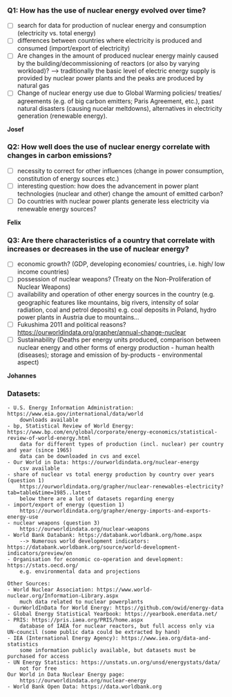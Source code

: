 ### Q1: How has the use of nuclear energy evolved over time? 

-[ ] search for data for production of nuclear energy and consumption (electricity vs. total energy)
-[ ] differences between countries where electricity is produced and consumed (import/export of electricity)
-[ ] Are changes in the amount of produced nuclear energy mainly caused by the building/decommissioning of reactors (or also by varying workload)? 
	--> traditionally the basic level of electric energy supply is provided by nuclear power plants and the peaks are produced by natural gas
-[ ] Change of nuclear energy use due to Global Warming policies/ treaties/ agreements (e.g. of big carbon emitters; Paris Agreement, etc.), past natural disasters (causing nucelar meltdowns),  alternatives in electricity generation (renewable energy).

**Josef**

### Q2: How well does the use of nuclear energy correlate with changes in carbon emissions? 


-[ ] necessity to correct for other influences (change in power consumption, constitution of energy sources etc.)
-[ ] interesting question: how does the advancement in power plant technologies (nuclear and other) change the amount of emitted carbon? 
-[ ] Do countries with nuclear power plants generate less electricity via renewable energy sources? 

**Felix**

### Q3: Are there characteristics of a country that correlate with increases or decreases in the use of nuclear energy? 

-[ ] economic growth? (GDP, developing economies/ countries, i.e. high/ low income countries)
-[ ] possession of nuclear weapons? (Treaty on the Non-Proliferation of Nuclear Weapons)
-[ ] availability and operation of other energy sources in the country (e.g. geographic features like mountains, big rivers, intensity of solar radiation, coal and petrol deposits)
	e.g. coal deposits in Poland, hydro power plants in Austria due to mountains...
-[ ] Fukushima 2011 and political reasons?
	https://ourworldindata.org/grapher/annual-change-nuclear
-[ ] Sustainability (Deaths per energy units produced, comparison between nuclear energy and other forms of energy production - human health (diseases); storage and emission of by-products - environmental aspect)

**Johannes**

### Datasets:
	- U.S. Energy Information Administration: https://www.eia.gov/international/data/world
		downloads available
	- bp, Statistical Review of World Energy: https://www.bp.com/en/global/corporate/energy-economics/statistical-review-of-world-energy.html
		data for different types of production (incl. nuclear) per country and year (since 1965)
		data can be downloaded in cvs and excel
	- Our World in Data: https://ourworldindata.org/nuclear-energy
		csv available
	- share of nuclear vs total energy production by country over years (question 1)
		https://ourworldindata.org/grapher/nuclear-renewables-electricity?tab=table&time=1985..latest
		below there are a lot of datasets regarding energy
	- import/export of energy (question 1)
		https://ourworldindata.org/grapher/energy-imports-and-exports-energy-use
	- nuclear weapons (question 3)
		https://ourworldindata.org/nuclear-weapons
	- World Bank Databank: https://databank.worldbank.org/home.aspx
		--> Numerous world development indicators: https://databank.worldbank.org/source/world-development-indicators/preview/on
	- Organisation for economic co-operation and development: https://stats.oecd.org/
		e.g. environmental data and projections
	
	Other Sources:
	- World Nuclear Association: https://www.world-nuclear.org/Information-Library.aspx
		much data related to nuclear powerplants	
	- OurWorldInData for World Energy: https://github.com/owid/energy-data
	- Global Energy Statistical Yearbook: https://yearbook.enerdata.net/
	- PRIS: https://pris.iaea.org/PRIS/home.aspx 
		database of IAEA for nuclear reactors, but full access only via UN-council (some public data could be extracted by hand)
	- IEA (International Energy Agency): https://www.iea.org/data-and-statistics
		some information publicly available, but datasets must be purchased for access
	- UN Energy Statistics: https://unstats.un.org/unsd/energystats/data/
		not for free
	Our World in Data Nuclear Energy page:
		https://ourworldindata.org/nuclear-energy
	- World Bank Open Data: https://data.worldbank.org

	
	
	
	
	
		
